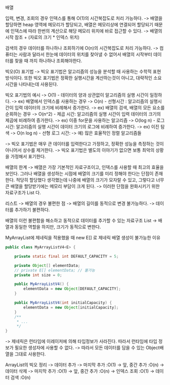 배열

입력, 변경, 조회의 경우 인덱스를 통해 O(1)의 시간복잡도로 처리 가능하다.
->  배열을 할당하면 heap 영역에 메모리가 할당되고, 배열은 메모리상에 연결되어 할당되기 때문에 인덱스에 따라
    한번의 계산으로 해당 메모리 위치에 바로 접근할 수 있다. 
    -> 배열의 시작 참조 + (자료의 크기 * 인덱스 위치)

검색의 경우 데이터를 하나하나 조회하기에 O(n)의 시간복잡도로 처리 가능하다.
->  컴퓨터는 사람과 달라서 한눈에 데이터의 위치를 찾아낼 수 없어서 배열의 시작부터 데이터를 찾을 때 까지 하나하나 조회해야한다.

빅오(O) 표기법
->  빅오 표기법은 알고리즘의 성능을 분석할 때 사용하는 수학적 표현 방식이다. 또한 빅오 표기법은 정확한 실행시간을 계산하는것이 아니고,
    대략적인 소요 시간을 나타내는데 사용된다.

빅오 표기법의 예시
-> O(1) - 데이터의 양과 상관없이 알고리즘의 실행 시간이 일정하다.
    ->  ex) 배열에서 인덱스를 사용하는 경우
-> O(n) - 선형시간 : 알고리즘의 실행시간이 입력 데이터의 크기에 비례해서 증가한다.
    ->  ex) 배열의 검색, 배열의 모든 요소를 순회하는 경우
-> O(n^2) - 제곱 시간: 알고리즘의 실행 시간이 입력 데이터의 크기의 제곱에 비례하여 증가한다.
    ->  ex) 이중 for문을 사용하는 알고리즘
-> O(log n) - 로그 시간: 알고리즘의 실행 시간이 데이터 크기의 로그에 비례하여 증가한다.
    ->  ex) 이진 탐색
-> O(n log n) - 선형 로그 시간:
    -> 예) 많은 효율적인 정렬 알고리즘들

->  빅오 표기법은 매우 큰 데이터를 입력한다고 가정하고, 정확한 성능을 측정하는 것이 아니어서 상수를 제거한다.
->  빅오 표기법은 별도의 이야기가 없으면 보통 최악의 상황을 가정해서 표기한다.

배열의 한계
->  배열은 가장 기본적인 자료구조이고, 인덱스를 사용할 때 최고의 효율을 보인다. 그러나 배열을 생성하는 시점에 배열의 크기를 미리 정해야
    한다는 단점이 존재한다. 적당히 할당했다 생각했는데 나중에 배열의 크기가 모자랄 수 있고, 그렇다고 너무 큰 배열을 할당받기에는 메모리
    부담이 크게 된다.
    ->  이러한 단점을 완화시키기 위한 자료구조가 List 다.

리스트
->  배열의 경우 불편한 점
    ->  배열의 길이를 동적으로 변경 불가능하다.
    ->  데이터를 추가하기 불편하다.

배열의 이런 불편함을 해소하고 동적으로 데이터를 추가할 수 있는 자료구조 List
->   배열과 동일한 역할을 하지만, 크기가 동적으로 변한다.


MyArrayList에 제네릭을 적용했을 때 new E[] 로 제네릭 배열 생성이 불가능한 이유
```java
public class MyArrayListV4<E> {

    private static final int DEFAULT_CAPACITY = 5;

    private Object[] elementData;
    // private E[] elementData; // 불가능
    private int size = 0;

    public MyArrayListV4() {
        elementData = new Object[DEFAULT_CAPACITY];
    }

    public MyArrayListV4(int initialCapacity) {
        elementData = new Object[initialCapacity];
    }
    /**
     * ... 
     */
}
```
->  제네릭은 런타임에 이레이저에 의해 타입정보가 사라진다. 따라서 런타임에 타입 정보가 필요한 생성자에 사용할 수 없다.
    -> 따라서 모든 데이터를 담을 수 있는 Object배열을 그대로 사용한다.

ArrayList의 빅오 정리
->  데이터 추가
    ->  마지막 추가 :O(1)
    ->  앞, 중간 추가 :O(n)
->  데이터 삭제
    ->  마지막 추가 :O(1)
    ->  앞, 중간 추가 :O(n)
->  인덱스 조회 :O(1)
->  데이터 검색 :O(n)